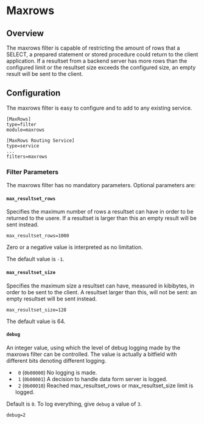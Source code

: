 # Maxrows

## Overview
The maxrows filter is capable of restricting the amount of rows that a SELECT, a prepared statement or stored procedure
could return to the client application.
If a resultset from a backend server has more rows than the configured limit or the resultset size exceeds the configured size,
an empty result will be  sent to the client.

## Configuration

The maxrows filter is easy to configure and to add to any existing service.

```
[MaxRows]
type=filter
module=maxrows

[MaxRows Routing Service]
type=service
...
filters=maxrows
```

### Filter Parameters

The maxrows filter has no mandatory parameters.
Optional parameters are:

#### `max_resultset_rows`

Specifies the maximum number of rows a resultset can have in order to be
returned to the usere. If a resultset is larger than this an empty result will be sent instead.

```
max_resultset_rows=1000
```
Zero or a negative value is interpreted as no limitation.

The default value is `-1`.

#### `max_resultset_size`

Specifies the maximum size a resultset can have, measured in kibibytes,
in order to be sent to the client. A resultset larger than this, will
not be sent: an empty resultset will be sent instead.

```
max_resultset_size=128
```
The default value is 64.

#### `debug`

An integer value, using which the level of debug logging made by the maxrows
filter can be controlled. The value is actually a bitfield with different bits
denoting different logging.

   * ` 0` (`0b00000`) No logging is made.
   * ` 1` (`0b00001`) A decision to handle data form server is logged.
   * ` 2` (`0b00010`) Reached max_resultset_rows or max_resultset_size limit is logged.

Default is `0`. To log everything, give `debug` a value of `3`.

```
debug=2
```
